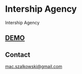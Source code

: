 # Intership Agency

Intership Agency

## **[DEMO]**

## Contact

mac.szalkowski@gmail.com

[DEMO]: <https://htmlpreview.github.io/?https://github.com/Szalkowski/Intership-agency/blob/master/index.html>

